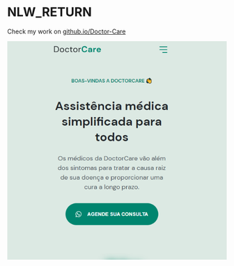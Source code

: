 # NLW_RETURN
Check my work on <a href="https://nlw-return-six.vercel.app/"> github.io/Doctor-Care

<img src="assets/img/mobile_page.png" alt="print page mobile">
